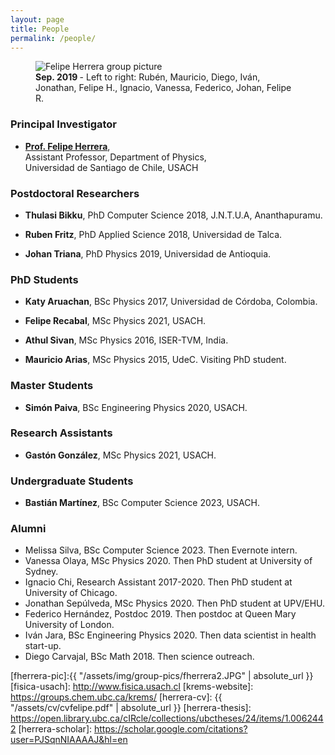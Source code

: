 ```yaml
---
layout: page
title: People
permalink: /people/ 
---
```



<figure>
  <img src="{{absolute_url}}/assets/img/group-sep-2019.jpg" alt="Felipe Herrera group picture"/>
  <figcaption><strong>Sep. 2019 </strong>- Left to right: Rubén, Mauricio, Diego, Iván, Jonathan, Felipe H., Ignacio, Vanessa, Federico, Johan, Felipe R. </figcaption>
</figure>




### Principal Investigator

* [**Prof. Felipe Herrera**](/people/about-Felipe/),  
Assistant Professor, Department of Physics,  
Universidad de Santiago de Chile, USACH
 

### Postdoctoral Researchers

* **Thulasi Bikku**, PhD Computer Science 2018, J.N.T.U.A, Ananthapuramu. 

* **Ruben Fritz**, PhD Applied Science 2018, Universidad de Talca. 

* **Johan Triana**, PhD Physics 2019, Universidad de Antioquia. 


### PhD Students


* **Katy Aruachan**, BSc Physics 2017, Universidad de Córdoba, Colombia.

* **Felipe Recabal**, MSc Physics 2021, USACH.

* **Athul Sivan**, MSc Physics 2016, ISER-TVM, India.

* **Mauricio Arias**, MSc Physics 2015, UdeC. Visiting PhD student.

### Master Students

* **Simón Paiva**, BSc Engineering Physics 2020, USACH.

### Research Assistants

* **Gastón González**, MSc Physics 2021, USACH.



### Undergraduate Students 

* **Bastián Martínez**, BSc Computer Science 2023, USACH.


### Alumni

* Melissa Silva, BSc Computer Science 2023. Then Evernote intern.
* Vanessa Olaya, MSc Physics 2020. Then PhD student at University of Sydney.
* Ignacio Chi, Research Assistant 2017-2020. Then PhD student at University of Chicago.
* Jonathan Sepúlveda, MSc Physics 2020. Then PhD student at UPV/EHU.
* Federico Hernández, Postdoc 2019. Then postdoc at Queen Mary University of London.
* Iván Jara, BSc Engineering Physics 2020. Then data scientist in health start-up.
* Diego Carvajal, BSc Math 2018. Then science outreach.



[fherrera-pic]:{{ "/assets/img/group-pics/fherrera2.JPG" | absolute_url }} 
[fisica-usach]: http://www.fisica.usach.cl
[krems-website]: https://groups.chem.ubc.ca/krems/ 
[herrera-cv]: {{ "/assets/cv/cvfelipe.pdf" | absolute_url }}
[herrera-thesis]: https://open.library.ubc.ca/cIRcle/collections/ubctheses/24/items/1.0062442
[herrera-scholar]: https://scholar.google.com/citations?user=PJSqnNIAAAAJ&hl=en


